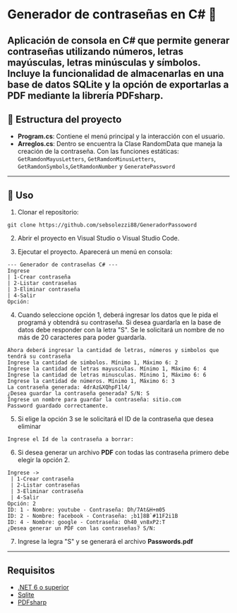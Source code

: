 # Generador de contraseñas en C# 🔑

Aplicación de consola en **C#** que permite generar contraseñas utilizando números, letras mayúsculas, letras minúsculas y símbolos.
Incluye la funcionalidad de almacenarlas en una base de datos **SQLite** y la opción de exportarlas a PDF mediante la librería **PDFsharp**.
---
## 📂 Estructura del proyecto

- **Program.cs**: Contiene el menú principal y la interacción con el usuario.
- **Arreglos.cs**: Dentro se encuentra la Clase RandomData que maneja la creación de la contraseña. Con las funciones estáticas: `GetRamdonMayusLetters`, `GetRamdonMinusLetters`, `GetRamdonSymbols`,`GetRamdonNumber` y `GeneratePassword`

---

## 🚀 Uso

1. Clonar el repositorio:

```
git clone https://github.com/sebsolezzi88/GeneradorPassoword
```

2. Abrir el proyecto en Visual Studio o Visual Studio Code.

3. Ejecutar el proyecto. Aparecerá un menú en consola:
```
--- Generador de contraseñas C# ---
Ingrese 
| 1-Crear contraseña 
| 2-Listar contraseñas
| 3-Eliminar contraseña
| 4-Salir
Opción: 
```
4. Cuando seleccione opción 1, deberá ingresar los datos que le pida el programá y obtendrá su contraseña. Si desea guardarla en la base de datos debe responder con la letra "S". Se le solicitará un nombre de no más de 20 caracteres para poder guardarla.
```
Ahora deberá ingresar la cantidad de letras, números y simbolos que tendrá su contraseña
Ingrese la cantidad de simbolos. Mínimo 1, Máximo 6: 2
Ingrese la cantidad de letras mayusculas. Mínimo 1, Máximo 6: 4
Ingrese la cantidad de letras minusculas. Mínimo 1, Máximo 6: 6
Ingrese la cantidad de números. Mínimo 1, Máximo 6: 3
La contraseña generada: 4drAz&XQhpF1l4/
¿Desea guardar la contraseña generada? S/N: S
Ingrese un nombre para guardar la contraseña: sitio.com
Password guardado correctamente.
```
5. Si elige la opción 3 se le solicitará el ID de la contraseña que desea eliminar
```
Ingrese el Id de la contraseña a borrar: 
```
6. Si desea generar un archivo **PDF** con todas las contraseña primero debe elegir la opción 2.

```
Ingrese -> 
 | 1-Crear contraseña 
 | 2-Listar contraseñas 
 | 3-Eliminar contraseña 
 | 4-Salir
Opción: 2
ID: 1 - Nombre: youtube - Contraseña: Dh/7At&H+m05
ID: 2 - Nombre: facebook - Contraseña: ;b1]8B`#11F2i1B
ID: 4 - Nombre: google - Contraseña: Oh40_vn8xP2:T
¿Desea generar un PDF con las contraseñas? S/N: 
```
7. Ingrese la legra "S" y se generará el archivo **Passwords.pdf** 
----
## Requisitos
- [.NET 6 o superior](https://dotnet.microsoft.com/es-es/download)
- [Sqlite](https://www.nuget.org/packages/Microsoft.Data.Sqlite/10.0.0-preview.7.25380.108)
- [PDFsharp](https://www.nuget.org/packages/PDFsharp#versions-body-tab)





